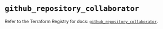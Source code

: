 # `github_repository_collaborator`

Refer to the Terraform Registry for docs: [`github_repository_collaborator`](https://registry.terraform.io/providers/integrations/github/5.44.0/docs/resources/repository_collaborator).
